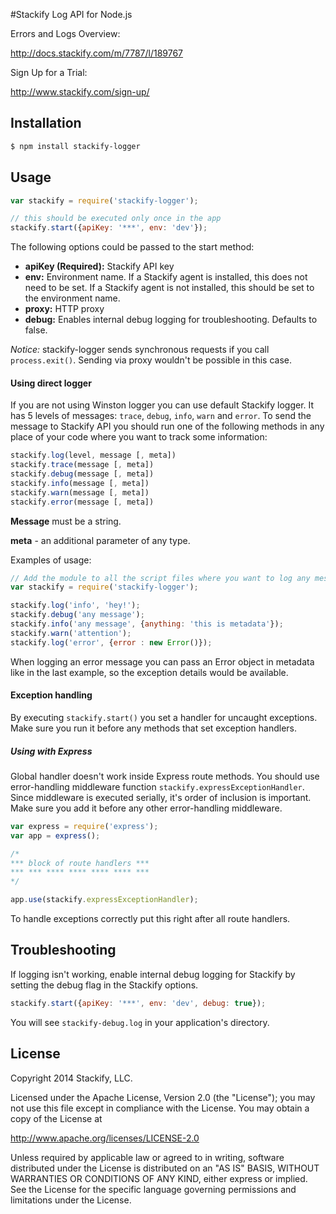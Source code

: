 #Stackify Log API for Node.js

Errors and Logs Overview:

http://docs.stackify.com/m/7787/l/189767

Sign Up for a Trial:

http://www.stackify.com/sign-up/

## Installation
```bash
$ npm install stackify-logger
```

## Usage

```js
var stackify = require('stackify-logger');

// this should be executed only once in the app
stackify.start({apiKey: '***', env: 'dev'});
```
The following options could be passed to the start method:
* __apiKey (Required):__ Stackify API key
* __env:__ Environment name. If a Stackify agent is installed, this does not need to be set. If a Stackify agent is not installed, this should be set to the environment name.
* __proxy:__ HTTP proxy
* __debug:__ Enables internal debug logging for troubleshooting. Defaults to false.

*Notice:* stackify-logger sends synchronous requests if you call `process.exit()`. Sending via proxy wouldn't be possible in this case.

#### Using direct logger

If you are not using Winston logger you can use default Stackify logger. It has 5 levels of messages: `trace`, `debug`, `info`, `warn` and `error`. To send the message to Stackify API you should run one of the following methods in any place of your code where you want to track some information:
```js
stackify.log(level, message [, meta])
stackify.trace(message [, meta])
stackify.debug(message [, meta])
stackify.info(message [, meta])
stackify.warn(message [, meta])
stackify.error(message [, meta])
```

**Message** must be a string.

**meta** - an additional parameter of any type.

Examples of usage:
```js
// Add the module to all the script files where you want to log any messages.
var stackify = require('stackify-logger');

stackify.log('info', 'hey!');
stackify.debug('any message');
stackify.info('any message', {anything: 'this is metadata'});
stackify.warn('attention');
stackify.log('error', {error : new Error()});
```
When logging an error message you can pass an Error object in metadata like in the last example, so the exception details would be available.

#### Exception handling
By executing `stackify.start()` you set a handler for uncaught exceptions.
Make sure you run it before any methods that set exception handlers.

##### Using with Express
Global handler doesn't work inside Express route methods.
You should use error-handling middleware function `stackify.expressExceptionHandler`. Since middleware is executed serially, it's order of inclusion is important. Make sure you add it before any other error-handling middleware.

```js
var express = require('express');
var app = express();

/* 
*** block of route handlers ***
*** *** **** **** **** **** ***
*/

app.use(stackify.expressExceptionHandler);
```

To handle exceptions correctly put this right after all route handlers.

## Troubleshooting

If logging isn't working, enable internal debug logging for Stackify by setting the debug flag in the Stackify options.

```js
stackify.start({apiKey: '***', env: 'dev', debug: true});
```

You will see `stackify-debug.log` in your application's directory.

## License

Copyright 2014 Stackify, LLC.

Licensed under the Apache License, Version 2.0 (the "License");
you may not use this file except in compliance with the License.
You may obtain a copy of the License at

   http://www.apache.org/licenses/LICENSE-2.0

Unless required by applicable law or agreed to in writing, software
distributed under the License is distributed on an "AS IS" BASIS,
WITHOUT WARRANTIES OR CONDITIONS OF ANY KIND, either express or implied.
See the License for the specific language governing permissions and
limitations under the License.
